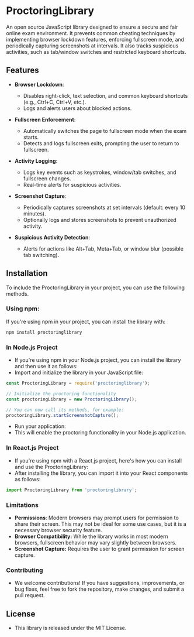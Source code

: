 # ProctoringLibrary

An open source JavaScript library designed to ensure a secure and fair online exam environment. It prevents common cheating techniques by implementing browser lockdown features, enforcing fullscreen mode, and periodically capturing screenshots at intervals. It also tracks suspicious activities, such as tab/window switches and restricted keyboard shortcuts.

## Features

- **Browser Lockdown**: 
  - Disables right-click, text selection, and common keyboard shortcuts (e.g., Ctrl+C, Ctrl+V, etc.).
  - Logs and alerts users about blocked actions.
  
- **Fullscreen Enforcement**: 
  - Automatically switches the page to fullscreen mode when the exam starts.
  - Detects and logs fullscreen exits, prompting the user to return to fullscreen.

- **Activity Logging**: 
  - Logs key events such as keystrokes, window/tab switches, and fullscreen changes.
  - Real-time alerts for suspicious activities.
  
- **Screenshot Capture**:
  - Periodically captures screenshots at set intervals (default: every 10 minutes).
  - Optionally logs and stores screenshots to prevent unauthorized activity.

- **Suspicious Activity Detection**:
  - Alerts for actions like Alt+Tab, Meta+Tab, or window blur (possible tab switching).

## Installation

To include the ProctoringLibrary in your project, you can use the following methods.

### Using npm:

If you're using npm in your project, you can install the library with:

```bash
npm install proctoringlibrary

```
### In Node.js Project
- If you're using npm in your Node.js project, you can install the library and then use it as follows:
- Import and initialize the library in your JavaScript file:

```javascript
const ProctoringLibrary = require('proctoringlibrary');

// Initialize the proctoring functionality
const proctoringLibrary = new ProctoringLibrary();

// You can now call its methods, for example:
proctoringLibrary.startScreenshotCapture();
```
- Run your application:
- This will enable the proctoring functionality in your Node.js application.

### In React.js Project

- If you're using npm with a React.js project, here's how you can install and use the ProctoringLibrary:
- After installing the library, you can import it into your React components as follows:

```javascript
import ProctoringLibrary from 'proctoringlibrary';
```

### Limitations

- **Permissions**: Modern browsers may prompt users for permission to share their screen. This may not be ideal for some use cases, but it is a necessary browser security feature.
- **Browser Compatibility:** While the library works in most modern browsers, fullscreen behavior may vary slightly between browsers.
- **Screenshot Capture:** Requires the user to grant permission for screen capture.

### Contributing
- We welcome contributions! If you have suggestions, improvements, or bug fixes, feel free to fork the repository, make changes, and submit a pull request.

## License
- This library is released under the MIT License.
